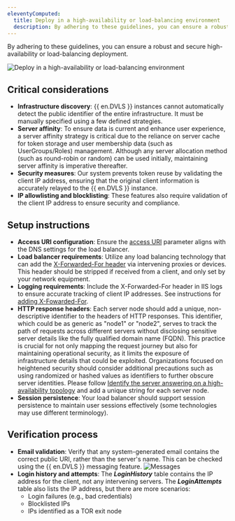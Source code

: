 ```yaml
---
eleventyComputed:
  title: Deploy in a high-availability or load-balancing environment
  description: By adhering to these guidelines, you can ensure a robust and secure high-availability or load-balancing deployment.
---
```

By adhering to these guidelines, you can ensure a robust and secure high-availability or load-balancing deployment.

![Deploy in a high-availability or load-balancing environment](https://cdnweb.devolutions.net/docs/docs_en_kb_KB4773.png)

## Critical considerations
* **Infrastructure discovery**: {{ en.DVLS }} instances cannot automatically detect the public identifier of the entire infrastructure. It must be manually specified using a few defined strategies.
* **Server affinity**: To ensure data is current and enhance user experience, a server affinity strategy is critical due to the reliance on server cache for token storage and user membership data (such as UserGroups/Roles) management. Although any server allocation method (such as round-robin or random) can be used initially, maintaining server affinity is imperative thereafter.
* **Security measures**: Our system prevents token reuse by validating the client IP address, ensuring that the original client information is accurately relayed to the {{ en.DVLS }} instance.
* **IP allowlisting and blocklisting**: These features also require validation of the client IP address to ensure security and compliance.

## Setup instructions
* **Access URI configuration**: Ensure the [access URI](/server/kb/knowledge-base/access-uri/) parameter aligns with the DNS settings for the load balancer.
* **Load balancer requirements**: Utilize any load balancing technology that can add the [X-Forwarded-For header](/server/kb/knowledge-base/use-x-forwarded-for/) via intervening proxies or devices. This header should be stripped if received from a client, and only set by your network equipment.
* **Logging requirements**: Include the X-Forwarded-For header in IIS logs to ensure accurate tracking of client IP addresses. See instructions for [adding X-Fowarded-For](/server/kb/knowledge-base/add-x-forwarded-for-column-iis/).
* **HTTP response headers**: Each server node should add a unique, non-descriptive identifier to the headers of HTTP responses. This identifier, which could be as generic as "node1" or "node2", serves to track the path of requests across different servers without disclosing sensitive server details like the fully qualified domain name (FQDN). This practice is crucial for not only mapping the request journey but also for maintaining operational security, as it limits the exposure of infrastructure details that could be exploited. Organizations focused on heightened security should consider additional precautions such as using randomized or hashed values as identifiers to further obscure server identities. Please follow [Identify the server answering on a high-availability topology](/server/kb/knowledge-base/identify-server-answering/) and add a unique string for each server node.
* **Session persistence**: Your load balancer should support session persistence to maintain user sessions effectively (some technologies may use different terminology).

## Verification process
* **Email validation**: Verify that any system-generated email contains the correct public URI, rather than the server's name. This can be checked using the {{ en.DVLS }} messaging feature.
![Messages](https://cdnweb.devolutions.net/docs/docs_en_kb_KB2377.png)
* **Login history and attempts**: The ***LoginHistory*** table contains the IP address for the client, not any intervening servers. The ***LoginAttempts*** table also lists the IP address, but there are more scenarios:
    * Login failures (e.g., bad credentials)
    * Blocklisted IPs
    * IPs identified as a TOR exit node
